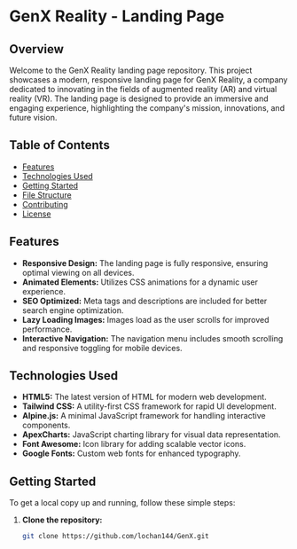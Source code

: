 # GenX Reality - Landing Page

## Overview

Welcome to the GenX Reality landing page repository. This project showcases a modern, responsive landing page for GenX Reality, a company dedicated to innovating in the fields of augmented reality (AR) and virtual reality (VR). The landing page is designed to provide an immersive and engaging experience, highlighting the company's mission, innovations, and future vision.

## Table of Contents
- [Features](#features)
- [Technologies Used](#technologies-used)
- [Getting Started](#getting-started)
- [File Structure](#file-structure)
- [Contributing](#contributing)
- [License](#license)

## Features

- **Responsive Design:** The landing page is fully responsive, ensuring optimal viewing on all devices.
- **Animated Elements:** Utilizes CSS animations for a dynamic user experience.
- **SEO Optimized:** Meta tags and descriptions are included for better search engine optimization.
- **Lazy Loading Images:** Images load as the user scrolls for improved performance.
- **Interactive Navigation:** The navigation menu includes smooth scrolling and responsive toggling for mobile devices.

## Technologies Used

- **HTML5:** The latest version of HTML for modern web development.
- **Tailwind CSS:** A utility-first CSS framework for rapid UI development.
- **Alpine.js:** A minimal JavaScript framework for handling interactive components.
- **ApexCharts:** JavaScript charting library for visual data representation.
- **Font Awesome:** Icon library for adding scalable vector icons.
- **Google Fonts:** Custom web fonts for enhanced typography.

## Getting Started

To get a local copy up and running, follow these simple steps:

1. **Clone the repository:**
   ```sh
   git clone https://github.com/lochan144/GenX.git
